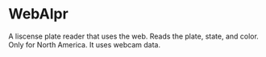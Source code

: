 # WebAlpr
A liscense plate reader that uses the web. Reads the plate, state, and color. Only for North America. It uses webcam data. 
